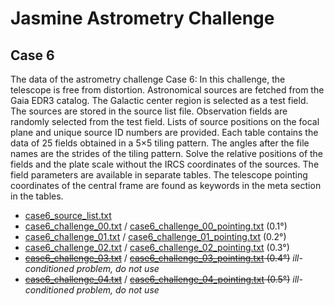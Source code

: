 # Jasmine Astrometry Challenge
## Case 6
The data of the astrometry challenge Case 6: In this challenge, the telescope is free from distortion. Astronomical sources are fetched from the Gaia EDR3 catalog. The Galactic center region is selected as a test field. The sources are stored in the source list file. Observation fields are randomly selected from the test field. Lists of source positions on the focal plane and unique source ID numbers are provided. Each table contains the data of 25 fields obtained in a 5&times;5 tiling pattern. The angles after the file names are the strides of the tiling pattern. Solve the relative positions of the fields and the plate scale without the IRCS coordinates of the sources. The field parameters are available in separate tables. The telescope pointing coordinates of the central frame are found as keywords in the meta section in the tables.


- [case6_source_list.txt](https://github.com/xr0038/jasmine_warpfield/raw/master/challenge/case6/case6_source_list.txt)
- [case6_challenge_00.txt](https://github.com/xr0038/jasmine_warpfield/raw/master/challenge/case6/case6_challenge_00.txt) / [case6_challenge_00_pointing.txt](https://github.com/xr0038/jasmine_warpfield/raw/master/challenge/case6/case6_challenge_00_pointing.txt) (0.1&deg;)
- [case6_challenge_01.txt](https://github.com/xr0038/jasmine_warpfield/raw/master/challenge/case6/case6_challenge_01.txt) / [case6_challenge_01_pointing.txt](https://github.com/xr0038/jasmine_warpfield/raw/master/challenge/case6/case6_challenge_01_pointing.txt) (0.2&deg;)
- [case6_challenge_02.txt](https://github.com/xr0038/jasmine_warpfield/raw/master/challenge/case6/case6_challenge_02.txt) / [case6_challenge_02_pointing.txt](https://github.com/xr0038/jasmine_warpfield/raw/master/challenge/case6/case6_challenge_02_pointing.txt) (0.3&deg;)
- ~~[case6_challenge_03.txt](https://github.com/xr0038/jasmine_warpfield/raw/master/challenge/case6/case6_challenge_03.txt)~~ / ~~[case6_challenge_03_pointing.txt](https://github.com/xr0038/jasmine_warpfield/raw/master/challenge/case6/case6_challenge_03_pointing.txt) (0.4&deg;)~~ _ill-conditioned problem, do not use_
- ~~[case6_challenge_04.txt](https://github.com/xr0038/jasmine_warpfield/raw/master/challenge/case6/case6_challenge_04.txt)~~ / ~~[case6_challenge_04_pointing.txt](https://github.com/xr0038/jasmine_warpfield/raw/master/challenge/case6/case6_challenge_04_pointing.txt) (0.5&deg;)~~ _ill-conditioned problem, do not use_
